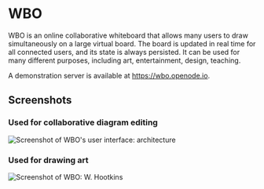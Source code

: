 # WBO

WBO is an online collaborative whiteboard that allows many users to draw simultaneously on a large virtual board.
The board is updated in real time for all connected users, and its state is always persisted. It can be used for many different purposes, including art, entertainment, design, teaching.

A demonstration server is available at https://wbo.openode.io.

## Screenshots

### Used for collaborative diagram editing
![Screenshot of WBO's user interface: architecture](https://user-images.githubusercontent.com/552629/50559558-d36bf080-0cf8-11e9-8041-ac20c46fa634.png)


### Used for drawing art
![Screenshot of WBO: W. Hootkins](https://user-images.githubusercontent.com/552629/50559385-d534b480-0cf6-11e9-828c-6b4b816739df.png)
